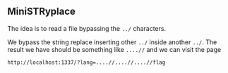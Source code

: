 ## MiniSTRyplace

The idea is to read a file bypassing the  `../` characters.

We bypass the string replace inserting other `../` inside another `../`. The result we have should be something like `....//` and we can visit the page


```
http://localhost:1337/?lang=....//....//....//flag
```
